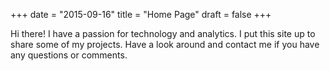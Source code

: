 +++
date = "2015-09-16"
title = "Home Page"
draft = false
+++

Hi there! I have a passion for technology and analytics. I put this site up to share some of my projects. Have a look around and contact me if you have any questions or comments.
